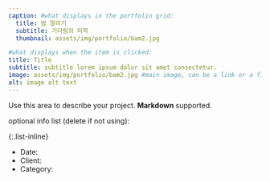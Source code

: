```yaml
---
caption: #what displays in the portfolio grid:
  title: 밤 말리기
  subtitle: 기다림의 미학
  thumbnail: assets/img/portfolio/bam2.jpg

#what displays when the item is clicked:
title: Title
subtitle: subtitle lorem ipsum dolor sit amet consectetur.
image: assets/img/portfolio/bam2.jpg #main image, can be a link or a file in assets/img/portfolio
alt: image alt text
---
```


Use this area to describe your project. **Markdown** supported.

optional info list (delete if not using):

{:.list-inline}

- Date:
- Client:
- Category:
